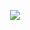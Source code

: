 <p align="center">
  <img src="https://github.com/Kosmohs/Kosmohs/blob/main/Screenshot%202023-03-16%20at%203.53.56%20PM.png/text=Hey Everyone!"/>
</p>

<!--<img
  src="https://github.com/Kosmohs/Kosmohs/blob/main/Screenshot%202023-03-16%20at%203.53.56%20PM.png"
  alt="Alt text"
  title="Optional title"
  style="display: inline-block; margin: 0 auto; max-height: 100px; max-width: 300px"> -->


<!-- ### Hey, I'm Kos, a beginning back-end developer from Kz.
My last job as an audit-company staff made me think of studying coding, and now I'm in here trying to eventually become some good developer to be able to make a change .. maybe, we'll see.
You can browse around my repositories all you like, have fun.
Have a good coding!

And now, ... wake up -->

<!--
**Kosmohs/Kosmohs** is a ✨ _special_ ✨ repository because its `README.md` (this file) appears on your GitHub profile.

Here are some ideas to get you started:

- 🔭 I’m currently working on ...
- 🌱 I’m currently learning ...
- 👯 I’m looking to collaborate on ...
- 🤔 I’m looking for help with ...
- 💬 Ask me about ...
- 📫 How to reach me: ...
- 😄 Pronouns: ...
- ⚡ Fun fact: ...
-->
